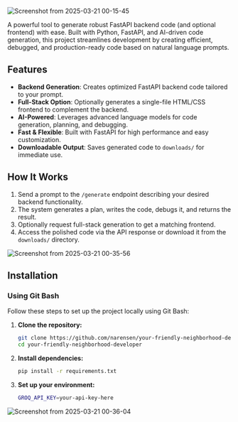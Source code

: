 ![Screenshot from 2025-03-21 00-15-45](https://github.com/user-attachments/assets/703f612b-a2ff-48dc-8714-1c618181f8eb)

A powerful tool to generate robust FastAPI backend code (and optional frontend) with ease. Built with Python, FastAPI, and AI-driven code generation, this project streamlines development by creating efficient, debugged, and production-ready code based on natural language prompts.

## Features
- **Backend Generation**: Creates optimized FastAPI backend code tailored to your prompt.
- **Full-Stack Option**: Optionally generates a single-file HTML/CSS frontend to complement the backend.
- **AI-Powered**: Leverages advanced language models for code generation, planning, and debugging.
- **Fast & Flexible**: Built with FastAPI for high performance and easy customization.
- **Downloadable Output**: Saves generated code to `downloads/` for immediate use.

## How It Works
1. Send a prompt to the `/generate` endpoint describing your desired backend functionality.
2. The system generates a plan, writes the code, debugs it, and returns the result.
3. Optionally request full-stack generation to get a matching frontend.
4. Access the polished code via the API response or download it from the `downloads/` directory.

![Screenshot from 2025-03-21 00-35-56](https://github.com/user-attachments/assets/51b0fb7c-41f2-41d6-b593-192cb861d3c8)


## Installation

### Using Git Bash
Follow these steps to set up the project locally using Git Bash:

1. **Clone the repository:**
   ```bash
   git clone https://github.com/narensen/your-friendly-neighborhood-developer.git
   cd your-friendly-neighborhood-developer

2. **Install dependencies:**
   ```bash
   pip install -r requirements.txt

3. **Set up your environment:**
   ```bash
   GROQ_API_KEY=your-api-key-here

![Screenshot from 2025-03-21 00-36-04](https://github.com/user-attachments/assets/d1543126-5421-476b-a546-88b0fe456bec)

